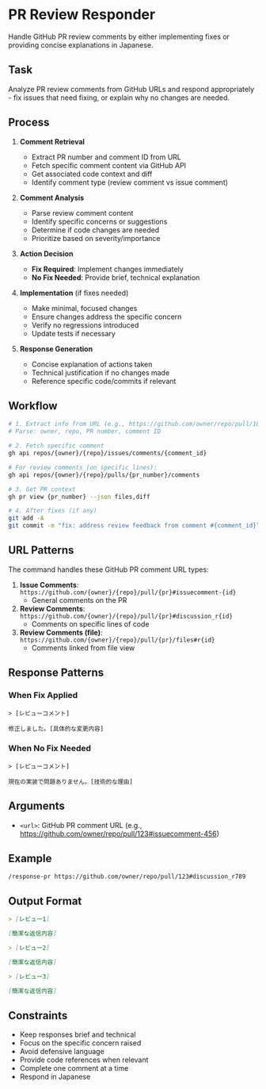 # PR Review Responder

Handle GitHub PR review comments by either implementing fixes or providing concise explanations in Japanese.

## Task

Analyze PR review comments from GitHub URLs and respond appropriately - fix issues that need fixing, or explain why no changes are needed.

## Process

1. **Comment Retrieval**
   - Extract PR number and comment ID from URL
   - Fetch specific comment content via GitHub API
   - Get associated code context and diff
   - Identify comment type (review comment vs issue comment)

2. **Comment Analysis**
   - Parse review comment content
   - Identify specific concerns or suggestions
   - Determine if code changes are needed
   - Prioritize based on severity/importance

3. **Action Decision**
   - **Fix Required**: Implement changes immediately
   - **No Fix Needed**: Provide brief, technical explanation

4. **Implementation** (if fixes needed)
   - Make minimal, focused changes
   - Ensure changes address the specific concern
   - Verify no regressions introduced
   - Update tests if necessary

5. **Response Generation**
   - Concise explanation of actions taken
   - Technical justification if no changes made
   - Reference specific code/commits if relevant

## Workflow

```bash
# 1. Extract info from URL (e.g., https://github.com/owner/repo/pull/1892#issuecomment-3057835518)
# Parse: owner, repo, PR number, comment ID

# 2. Fetch specific comment
gh api repos/{owner}/{repo}/issues/comments/{comment_id}

# For review comments (on specific lines):
gh api repos/{owner}/{repo}/pulls/{pr_number}/comments

# 3. Get PR context
gh pr view {pr_number} --json files,diff

# 4. After fixes (if any)
git add -A
git commit -m "fix: address review feedback from comment #{comment_id}"
```

## URL Patterns

The command handles these GitHub PR comment URL types:

1. **Issue Comments**: `https://github.com/{owner}/{repo}/pull/{pr}#issuecomment-{id}`
   - General comments on the PR
2. **Review Comments**: `https://github.com/{owner}/{repo}/pull/{pr}#discussion_r{id}`
   - Comments on specific lines of code
3. **Review Comments (file)**: `https://github.com/{owner}/{repo}/pull/{pr}/files#r{id}`
   - Comments linked from file view

## Response Patterns

### When Fix Applied

```
> [レビューコメント]

修正しました。[具体的な変更内容]
```

### When No Fix Needed

```
> [レビューコメント]

現在の実装で問題ありません。[技術的な理由]
```

## Arguments

- `<url>`: GitHub PR comment URL (e.g., https://github.com/owner/repo/pull/123#issuecomment-456)

## Example

```
/response-pr https://github.com/owner/repo/pull/123#discussion_r789
```

## Output Format

```markdown
> [レビュー1]

[簡潔な返信内容]

> [レビュー2]

[簡潔な返信内容]

> [レビュー3]

[簡潔な返信内容]
```

## Constraints

- Keep responses brief and technical
- Focus on the specific concern raised
- Avoid defensive language
- Provide code references when relevant
- Complete one comment at a time
- Respond in Japanese
